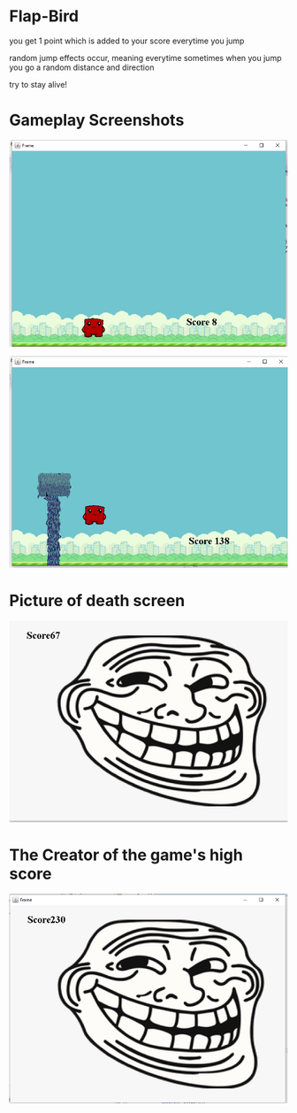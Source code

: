 # Flap-Bird
you get 1 point which is added to your score everytime you jump

random jump effects occur, meaning everytime sometimes when you jump you go a random distance and direction

try to stay alive!

# Gameplay Screenshots

![](https://github.com/jaydoncastro/Flap-Bird/blob/999ea587b27c87ae8e4d58e6dccd12610af12497/gameplay1.PNG)

![](https://github.com/jaydoncastro/Flap-Bird/blob/master/gameplay2.PNG)

# Picture of death screen
![](https://github.com/jaydoncastro/Flap-Bird/blob/2f8dee80366e3f2186dee9ebe457c579feb9bf87/flapbirddeathscreen.PNG)

# The Creator of the game's high score

![](https://github.com/jaydoncastro/Flap-Bird/blob/00aa2a084be2d3e37de5a1db4edd872fe68f93c5/jaydonhighscore.PNG)
